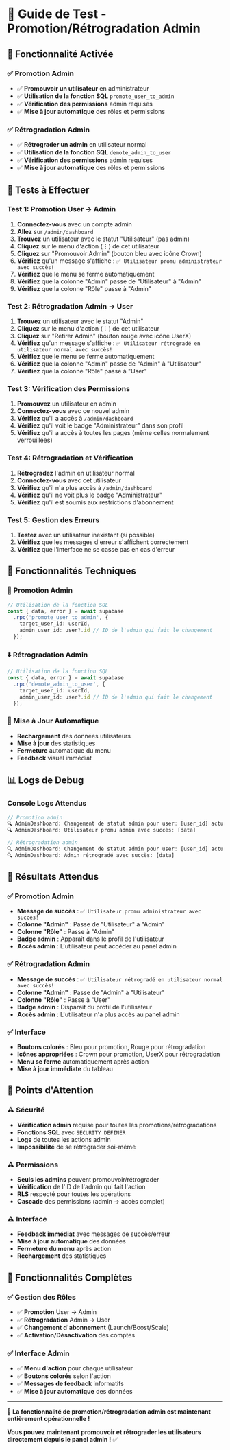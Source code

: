 # 👑 Guide de Test - Promotion/Rétrogradation Admin

## 🎯 **Fonctionnalité Activée**

### **✅ Promotion Admin**
- ✅ **Promouvoir un utilisateur** en administrateur
- ✅ **Utilisation de la fonction SQL** `promote_user_to_admin`
- ✅ **Vérification des permissions** admin requises
- ✅ **Mise à jour automatique** des rôles et permissions

### **✅ Rétrogradation Admin**
- ✅ **Rétrograder un admin** en utilisateur normal
- ✅ **Utilisation de la fonction SQL** `demote_admin_to_user`
- ✅ **Vérification des permissions** admin requises
- ✅ **Mise à jour automatique** des rôles et permissions

## 🧪 **Tests à Effectuer**

### **Test 1: Promotion User → Admin**
1. **Connectez-vous** avec un compte admin
2. **Allez** sur `/admin/dashboard`
3. **Trouvez** un utilisateur avec le statut "Utilisateur" (pas admin)
4. **Cliquez** sur le menu d'action (⋮) de cet utilisateur
5. **Cliquez** sur "Promouvoir Admin" (bouton bleu avec icône Crown)
6. **Vérifiez** qu'un message s'affiche : `✅ Utilisateur promu administrateur avec succès!`
7. **Vérifiez** que le menu se ferme automatiquement
8. **Vérifiez** que la colonne "Admin" passe de "Utilisateur" à "Admin"
9. **Vérifiez** que la colonne "Rôle" passe à "Admin"

### **Test 2: Rétrogradation Admin → User**
1. **Trouvez** un utilisateur avec le statut "Admin"
2. **Cliquez** sur le menu d'action (⋮) de cet utilisateur
3. **Cliquez** sur "Retirer Admin" (bouton rouge avec icône UserX)
4. **Vérifiez** qu'un message s'affiche : `✅ Utilisateur rétrogradé en utilisateur normal avec succès!`
5. **Vérifiez** que le menu se ferme automatiquement
6. **Vérifiez** que la colonne "Admin" passe de "Admin" à "Utilisateur"
7. **Vérifiez** que la colonne "Rôle" passe à "User"

### **Test 3: Vérification des Permissions**
1. **Promouvez** un utilisateur en admin
2. **Connectez-vous** avec ce nouvel admin
3. **Vérifiez** qu'il a accès à `/admin/dashboard`
4. **Vérifiez** qu'il voit le badge "Administrateur" dans son profil
5. **Vérifiez** qu'il a accès à toutes les pages (même celles normalement verrouillées)

### **Test 4: Rétrogradation et Vérification**
1. **Rétrogradez** l'admin en utilisateur normal
2. **Connectez-vous** avec cet utilisateur
3. **Vérifiez** qu'il n'a plus accès à `/admin/dashboard`
4. **Vérifiez** qu'il ne voit plus le badge "Administrateur"
5. **Vérifiez** qu'il est soumis aux restrictions d'abonnement

### **Test 5: Gestion des Erreurs**
1. **Testez** avec un utilisateur inexistant (si possible)
2. **Vérifiez** que les messages d'erreur s'affichent correctement
3. **Vérifiez** que l'interface ne se casse pas en cas d'erreur

## 🔧 **Fonctionnalités Techniques**

### **👑 Promotion Admin**
```typescript
// Utilisation de la fonction SQL
const { data, error } = await supabase
  .rpc('promote_user_to_admin', {
    target_user_id: userId,
    admin_user_id: user?.id // ID de l'admin qui fait le changement
  });
```

### **⬇️ Rétrogradation Admin**
```typescript
// Utilisation de la fonction SQL
const { data, error } = await supabase
  .rpc('demote_admin_to_user', {
    target_user_id: userId,
    admin_user_id: user?.id // ID de l'admin qui fait le changement
  });
```

### **🔄 Mise à Jour Automatique**
- **Rechargement** des données utilisateurs
- **Mise à jour** des statistiques
- **Fermeture** automatique du menu
- **Feedback** visuel immédiat

## 📊 **Logs de Debug**

### **Console Logs Attendus**
```javascript
// Promotion admin
🔍 AdminDashboard: Changement de statut admin pour user: [user_id] actuel: false
🔍 AdminDashboard: Utilisateur promu admin avec succès: [data]

// Rétrogradation admin
🔍 AdminDashboard: Changement de statut admin pour user: [user_id] actuel: true
🔍 AdminDashboard: Admin rétrogradé avec succès: [data]
```

## 🎯 **Résultats Attendus**

### **✅ Promotion Admin**
- **Message de succès** : `✅ Utilisateur promu administrateur avec succès!`
- **Colonne "Admin"** : Passe de "Utilisateur" à "Admin"
- **Colonne "Rôle"** : Passe à "Admin"
- **Badge admin** : Apparaît dans le profil de l'utilisateur
- **Accès admin** : L'utilisateur peut accéder au panel admin

### **✅ Rétrogradation Admin**
- **Message de succès** : `✅ Utilisateur rétrogradé en utilisateur normal avec succès!`
- **Colonne "Admin"** : Passe de "Admin" à "Utilisateur"
- **Colonne "Rôle"** : Passe à "User"
- **Badge admin** : Disparaît du profil de l'utilisateur
- **Accès admin** : L'utilisateur n'a plus accès au panel admin

### **✅ Interface**
- **Boutons colorés** : Bleu pour promotion, Rouge pour rétrogradation
- **Icônes appropriées** : Crown pour promotion, UserX pour rétrogradation
- **Menu se ferme** automatiquement après action
- **Mise à jour immédiate** du tableau

## 🚨 **Points d'Attention**

### **⚠️ Sécurité**
- **Vérification admin** requise pour toutes les promotions/rétrogradations
- **Fonctions SQL** avec `SECURITY DEFINER`
- **Logs** de toutes les actions admin
- **Impossibilité** de se rétrograder soi-même

### **⚠️ Permissions**
- **Seuls les admins** peuvent promouvoir/rétrograder
- **Vérification** de l'ID de l'admin qui fait l'action
- **RLS** respecté pour toutes les opérations
- **Cascade** des permissions (admin → accès complet)

### **⚠️ Interface**
- **Feedback immédiat** avec messages de succès/erreur
- **Mise à jour automatique** des données
- **Fermeture du menu** après action
- **Rechargement** des statistiques

## 🎉 **Fonctionnalités Complètes**

### **✅ Gestion des Rôles**
- ✅ **Promotion** User → Admin
- ✅ **Rétrogradation** Admin → User
- ✅ **Changement d'abonnement** (Launch/Boost/Scale)
- ✅ **Activation/Désactivation** des comptes

### **✅ Interface Admin**
- ✅ **Menu d'action** pour chaque utilisateur
- ✅ **Boutons colorés** selon l'action
- ✅ **Messages de feedback** informatifs
- ✅ **Mise à jour automatique** des données

---

**👑 La fonctionnalité de promotion/rétrogradation admin est maintenant entièrement opérationnelle !**

**Vous pouvez maintenant promouvoir et rétrograder les utilisateurs directement depuis le panel admin !** ✅
